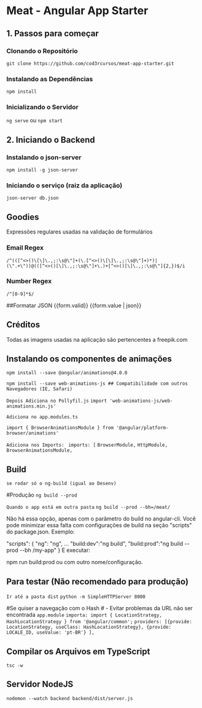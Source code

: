 # Meat - Angular App Starter

## 1. Passos para começar

### Clonando o Repositório

`git clone https://github.com/cod3rcursos/meat-app-starter.git`

### Instalando as Dependências

`npm install`

### Inicializando o Servidor

`ng serve` ou `npm start`

## 2. Iniciando o Backend

### Instalando o json-server

`npm install -g json-server`

### Iniciando o serviço (raiz da aplicação)

`json-server db.json`

## Goodies

Expressões regulares usadas na validação de formulários

### Email Regex

`/^(([^<>()\[\]\.,;:\s@\"]+(\.[^<>()\[\]\.,;:\s@\"]+)*)|(\".+\"))@(([^<>()[\]\.,;:\s@\"]+\.)+[^<>()[\]\.,;:\s@\"]{2,})$/i`

### Number Regex

`/^[0-9]*$/`

##Formatar JSON
{{form.valid}} {{form.value | json}}

## Créditos

Todas as imagens usadas na aplicação são pertencentes a freepik.com


## Instalando os componentes de animações
`npm install --save @angular/animations@4.0.0`

`npm install --save web-animations-js ## Compatibilidade com outros Navegadores (IE, Safari)`

`Depois Adiciona no Pollyfil.js`
`import 'web-animations-js/web-animations.min.js'`

`Adiciona no app.modules.ts`

`import { BrowserAnimationsModule } from '@angular/platform-browser/animations'`

`Adiciona nos Imports: `
 `imports: [`
    `BrowserModule,`
    `HttpModule,`
    `BrowserAnimationsModule,`

## Build
`se rodar só o ng-build (igual ao Desenv)`

#Produção
`ng build --prod`

`Quando o app está em outra pasta`
`ng build --prod --bh=/meat/`

Não há essa opção, apenas com o parâmetro do build no angular-cli. Você pode minimizar essa falta com configurações de build na seção "scripts" do package.json. Exemplo:

"scripts": {
    "ng": "ng",
    ...
    "build:dev":"ng build",
    "build:prod":"ng build --prod --bh /my-app"
  }
E executar:

npm run build:prod  ou com outro nome/configuração.

## Para testar (Não recomendado para produção)
`Ir até a pasta dist`
`python -m SimpleHTTPServer 8000`

#Se quiser a navegação com o Hash # - Evitar problemas da URL não ser encontrada
`app.module`
`importa: import { LocationStrategy, HashLocationStrategy } from '@angular/common';`
`providers: [{provide: LocationStrategy, useClass: HashLocationStrategy}, {provide: LOCALE_ID, useValue: 'pt-BR'} ],`


## Compilar os Arquivos em TypeScript
`tsc -w`

## Servidor NodeJS
`nodemon --watch backend backend/dist/server.js`
